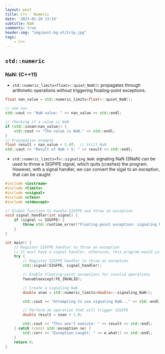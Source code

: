 ```yaml
---
layout: post
title: C++ - Numeric
date: '2023-01-20 13:19'
subtitle: NaN
comments: true
header-img: "img/post-bg-alitrip.jpg"
tags:
    - C++
---
```


## `std::numeric`

### NaN: (C++11)

- `std::numeric_limits<float>::quiet_NaN()`: propagates through arithmetic operations without triggering floating-point exceptions.

```cpp
float nan_value = std::numeric_limits<float>::quiet_NaN();

// see nan
std::cout << "NaN value: " << nan_value << std::endl;

// Checking if a value is NaN
if (std::isnan(nan_value)) {
    std::cout << "The value is NaN." << std::endl;
}
// Propagation example
float result = nan_value + 5.0f;  // Still NaN
std::cout << "Result of NaN + 5: " << result << std::endl;
```

- `std::numeric_limits<T>::signaling_NaN`: signaling NaN (SNaN) can be used to throw a SIGPIPE signal, which quits (crashes) the program. However, with a signal handler, we can convert the sigal to an exception, that can be caught 

```cpp
#include <iostream>
#include <limits>
#include <csignal>
#include <cfenv>
#include <stdexcept>

// Global function to handle SIGFPE and throw an exception
void signal_handler(int signal) {
    if (signal == SIGFPE) {
        throw std::runtime_error("Floating-point exception: signaling NaN encountered!");
    }
}

int main() {
    // Register SIGFPE handler to throw an exception
    // It must have a signal handler, otherwise, this program would just silently crash
    try {
        // Register SIGFPE handler to throw an exception
        std::signal(SIGFPE, signal_handler);

        // Enable floating-point exceptions for invalid operations
        feenableexcept(FE_INVALID);

        // Create a signaling NaN
        double snan = std::numeric_limits<double>::signaling_NaN();

        std::cout << "Attempting to use signaling NaN..." << std::endl;

        // Perform an operation that will trigger SIGFPE
        double result = snan + 1.0;

        std::cout << "This won't execute: " << result << std::endl;
    } catch (const std::exception &e) {
        std::cerr << "Exception caught: " << e.what() << std::endl;
    }
    return 0;
}
```